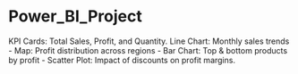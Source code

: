 # Power_BI_Project
KPI Cards: Total Sales, Profit, and Quantity. Line Chart: Monthly sales trends - Map: Profit distribution across regions - Bar Chart: Top &amp; bottom products by profit - Scatter Plot: Impact of discounts on profit margins.
